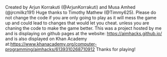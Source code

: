 Created by Arjun Korrakuti (@ArjunKorrakuti) and Musa Amhed (@jrcmilkz191) Huge thanks to Timothy Mathew (@Timmy625). 
Please do not change the code if you are only going to play as it will mess the game up and could lead to changes that would let you cheat.
unless you are chaning the code to make the game better.
This was a project hosted by me and is displaying on github pages at the website: https://aimhacks.github.io/ and is also displayed on 
Khan Academy at:https://www.khanacademy.org/computer-programming/aimhacks/6139310268710912
Thanks for playing!
